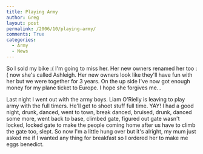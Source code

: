 ```yaml
---
title: Playing Army
author: Greg
layout: post
permalink: /2006/10/playing-army/
comments: True
categories:
  - Army
  - News
---
```

So I sold my bike :( I'm going to miss her. Her new owners renamed her too :( now she's called Ashleigh. Her new owners look like they'll have fun with her but we were together for 3 years. On the up side I've now got enough money for my plane ticket to Europe. I hope she forgives me…

Last night I went out with the army boys. Liam O'Rielly is leaving to play army with the full timers. He'll get to shoot stuff full time. YAY! I had a good night, drunk, danced, went to town, break danced, bruised, drunk, danced some more, went back to base, climbed gate, figured out gate wasn't locked, locked gate to make the people coming home after us have to climb the gate too, slept. So now I'm a little hung over but it's alright, my mum just asked me if I wanted any thing for breakfast so I ordered her to make me eggs benedict.